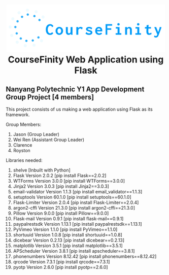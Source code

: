 <h1 align="center">
<img src="/static/images/common/logo.png" width="500px" height="150px" alt="CourseFinity Logo">
<br>
CourseFinity Web Application using Flask
</h1>

## Nanyang Polytechnic Y1 App Development Group Project [4 members]
<p>This project consists of us making a web application using Flask as its framework.</p>
<p>Group Members:</p>
<ol>
  <li>Jason (Group Leader)</li>
  <li>Wei Ren (Assistant Group Leader)</li>
  <li>Clarence</li>
  <li>Royston</li>
</ol>
<p>Libraries needed:</p>
<ol>
  <li>shelve [Inbuilt with Python]</li>
  <li>Flask Version 2.0.2 [pip install Flask==2.0.2]</li>
  <li>WTForms Version 3.0.0 [pip install WTForms==3.0.0]</li>
  <li>Jinja2 Version 3.0.3 [pip install Jinja2==3.0.3]</li>
  <li>email-validator Version 1.1.3 [pip install email_validator==1.1.3]</li>
  <li>setuptools Version 60.1.0 [pip install setuptools==60.1.0]</li>
  <li>Flask-Limiter Version 2.0.4 [pip install Flask-Limiter==2.0.4]</li>
  <li>argon2-cffi Version 21.3.0 [pip install argon2-cffi==21.3.0]</li>
  <li>Pillow Version 9.0.0 [pip install Pillow==9.0.0]</li>
  <li>Flask-mail Version 0.9.1 [pip install flask-mail==0.9.1]</li>
  <li>paypalrestsdk Version 1.13.1 [pip install paypalrestsdk==1.13.1]</li>
  <li>PyVimeo Version 1.1.0 [pip install PyVimeo==1.1.0]</li>
  <li>shortuuid Version 1.0.8 [pip install shortuuid==1.0.8]</li>
  <li>dicebear Version 0.2.13 [pip install dicebear==0.2.13]</li>
  <li>matplotlib Version 3.5.1 [pip install matplotlib==3.5.1]</li>
  <li>APScheduler Version 3.8.1 [pip install apscheduler==3.8.1]</li>
  <li>phonenumbers Version 8.12.42 [pip install phonenumbers==8.12.42]</li>
  <li>qrcode Version 7.3.1 [pip install qrcode==7.3.1]</li>
  <li>pyotp Version 2.6.0 [pip install pyotp==2.6.0]</li>
</ol>	
